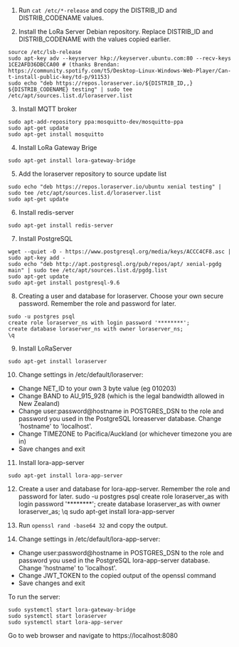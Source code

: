 1. Run <code>cat /etc/*-release</code> and copy the DISTRIB_ID and DISTRIB_CODENAME values.

2. Install the LoRa Server Debian repository. Replace DISTRIB_ID and DISTRIB_CODENAME with the values copied earlier.
```
source /etc/lsb-release
sudo apt-key adv --keyserver hkp://keyserver.ubuntu.com:80 --recv-keys 1CE2AFD36DBCCA00 # (thanks Brendan: https://community.spotify.com/t5/Desktop-Linux-Windows-Web-Player/Can-t-install-public-key/td-p/91153)
sudo echo "deb https://repos.loraserver.io/${DISTRIB_ID,,} ${DISTRIB_CODENAME} testing" | sudo tee /etc/apt/sources.list.d/loraserver.list
```

3. Install MQTT broker
```
sudo apt-add-repository ppa:mosquitto-dev/mosquitto-ppa
sudo apt-get update
sudo apt-get install mosquitto
```

4. Install LoRa Gateway Brige 
```
sudo apt-get install lora-gateway-bridge
```

5. Add the loraserver repository to source update list
```
sudo echo "deb https://repos.loraserver.io/ubuntu xenial testing" | sudo tee /etc/apt/sources.list.d/loraserver.list
sudo apt-get update
```

6. Install redis-server
```
sudo apt-get install redis-server
```

7. Install PostgreSQL
```
wget --quiet -O - https://www.postgresql.org/media/keys/ACCC4CF8.asc | sudo apt-key add -
sudo echo "deb http://apt.postgresql.org/pub/repos/apt/ xenial-pgdg main" | sudo tee /etc/apt/sources.list.d/pgdg.list
sudo apt-get update
sudo apt-get install postgresql-9.6
```

8. Creating a user and database for loraserver. Choose your own secure password. Remember the role and password for later.
```
sudo -u postgres psql
create role loraserver_ns with login password '********';
create database loraserver_ns with owner loraserver_ns;
\q
```

9. Install LoRaServer
```
sudo apt-get install loraserver
```

10. Change settings in /etc/default/loraserver:
* Change NET_ID to your own 3 byte value (eg 010203)
* Change BAND to AU_915_928 (which is the legal bandwidth allowed in New Zealand)
* Change user:password@hostname in POSTGRES_DSN to the role and password you used in the PostgreSQL loreaserver database. Change 'hostname' to 'localhost'.
* Change TIMEZONE to Pacifica/Auckland (or whichever timezone you are in)
* Save changes and exit

11. Install lora-app-server
```
sudo apt-get install lora-app-server
```

12. Create a user and database for lora-app-server. Remember the role and password for later.
sudo -u postgres psql
create role loraserver_as with login password '********';
create database loraserver_as with owner loraserver_as;
\q
sudo apt-get install lora-app-server

13. Run <code>openssl rand -base64 32</code> and copy the output.
14. Change settings in /etc/default/lora-app-server:
* Change user:password@hostname in POSTGRES_DSN to the role and password you used in the PostgreSQL lora-app-server database. Change 'hostname' to 'localhost'. 
* Change JWT_TOKEN to the copied output of the openssl command
* Save changes and exit

To run the server:
```
sudo systemctl start lora-gateway-bridge
sudo systemctl start loraserver
sudo systemctl start lora-app-server
```
Go to web browser and navigate to https://localhost:8080
